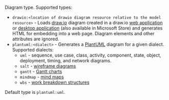 Diagram type. Supported types:

* ``drawio:<location of drawio diagram resource relative to the model resource>`` - Loads [draw.io](https://github.com/jgraph/drawio) diagram created in a draw.io [web application](https://app.diagrams.net/) or [desktop application](https://github.com/jgraph/drawio-desktop/releases/tag/v15.4.0) (also available in Microsoft Store) and generates HTML for embedding into a web page. Diagram elements and other attributes are ignored.
* ``plantuml:<dialect>`` - Generates a [PlantUML](https://plantuml.com/) diagram for a given dialect. Supported dialects:
    * ``uml`` - sequence, use case, class, activity, component, state, object, deployment, timing, and network diagrams.
    * ``salt`` - [wireframe diagrams](https://plantuml.com/salt)
    * ``gantt`` - [Gantt charts](https://plantuml.com/gantt-diagram)
    * ``mindmap`` - [mind maps](https://plantuml.com/mindmap-diagram)
    * ``wbs`` - [work breakdown structures](https://plantuml.com/wbs-diagram)

Default type is ``plantuml:uml``.